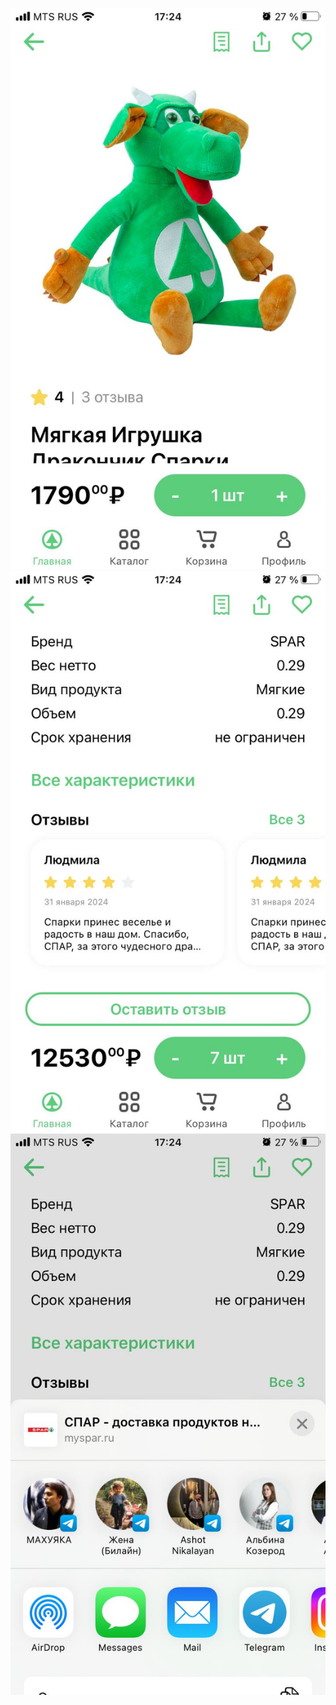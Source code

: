 ![MainScreen](https://github.com/noychus/MySpar/blob/main/photo_2024-02-01_17-26-15.jpg)
![Reviews](https://github.com/noychus/MySpar/blob/main/photo_2024-02-01_17-26-17.jpg)
![ShareProduct](https://github.com/noychus/MySpar/blob/main/photo_2024-02-01_17-26-19.jpg)
